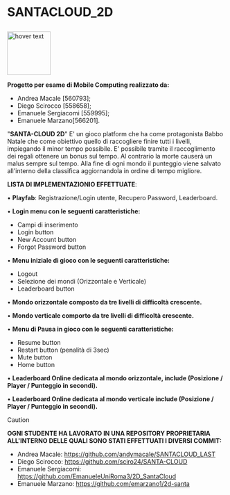 # SANTACLOUD_2D  <p align="center"> 
  <img src="https://github.com/sciro24/SANTACLOUD_2D/assets/66693795/64a28d0b-924a-4ed9-98ce-d92c0489a041" width="100" title="hover text">
</p>


 **Progetto per esame di Mobile Computing realizzato da:**
 - Andrea Macale [560793];
 - Diego Scirocco [558658];
 - Emanuele Sergiacomi [559995];
 - Emanuele Marzano[566201].

 "**SANTA-CLOUD 2D**" E' un gioco platform che ha come protagonista Babbo Natale che come obiettivo quello di raccogliere finire tutti i livelli, 
 impiegando il minor tempo possibile. E' possibile tramite il raccoglimento dei regali ottenere un bonus sul tempo. Al contrario la morte causerà un
 malus sempre sul tempo. Alla fine di ogni mondo il punteggio viene salvato all'interno della classifica aggiornandola in ordine di tempo migliore.

**LISTA DI IMPLEMENTAZIONIO EFFETTUATE**:

 • **Playfab**: Registrazione/Login utente, Recupero Password, Leaderboard.

 • **Login menu con le seguenti caratteristiche:**
   - Campi di inserimento
   - Login button
   - New Account button
   - Forgot Password button
 
 • **Menu iniziale di gioco con le seguenti caratteristiche:**
   - Logout
   - Selezione dei mondi (Orizzontale e Verticale)
   - Leaderboard button

 • **Mondo orizzontale composto da tre livelli di difficoltà crescente.**
 
 • **Mondo verticale comporto da tre livelli di difficoltà crescente.**

 • **Menu di Pausa in gioco con le seguenti caratteristiche:**
   - Resume button
   - Restart button (penalità di 3sec)
   - Mute button
   - Home button
 
 • **Leaderboard Online dedicata al mondo orizzontale, include (Posizione / Player / Punteggio in secondi).**
  
 • **Leaderboard Online dedicata al mondo verticale include (Posizione / Player / Punteggio in secondi).**
 
> [!CAUTION]
 **OGNI STUDENTE HA LAVORATO IN UNA REPOSITORY PROPRIETARIA ALL'INTERNO DELLE QUALI SONO STATI EFFETTUATI I DIVERSI COMMIT:**
 
 - Andrea Macale: https://github.com/andymacale/SANTACLOUD_LAST
 - Diego Scirocco: https://github.com/sciro24/SANTA-CLOUD
 - Emanuele Sergiacomi: https://github.com/EmanueleUniRoma3/2D_SantaCloud
 - Emanuele Marzano: https://github.com/emarzano1/2d-santa

 

